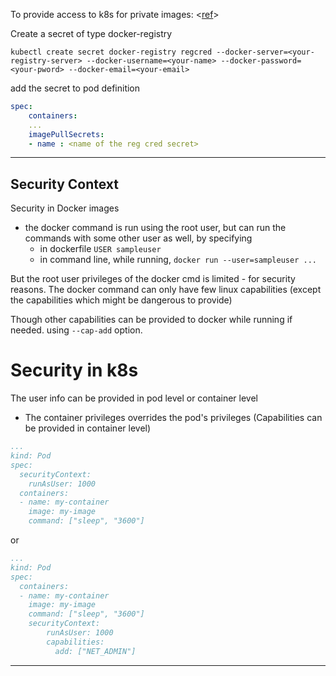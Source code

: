 
To provide access to k8s for private images: <[ref](https://kubernetes.io/docs/tasks/configure-pod-container/pull-image-private-registry/#create-a-secret-by-providing-credentials-on-the-command-line)>

Create a secret of type docker-registry
```
kubectl create secret docker-registry regcred --docker-server=<your-registry-server> --docker-username=<your-name> --docker-password=<your-pword> --docker-email=<your-email>
```
add the secret to 
pod definition 
```yaml
spec:
    containers:
    ...
    imagePullSecrets:
    - name : <name of the reg cred secret>
```


---

## Security Context

Security in Docker images
- the docker command is run using the root user, but can run the commands with some other user as well, by specifying
   - in dockerfile `USER sampleuser`
   - in command line, while running, `docker run --user=sampleuser ...`

But the root user privileges of the docker cmd is limited - for security reasons. The docker command can only have few linux capabilities (except the capabilities which might be dangerous to provide)

Though other capabilities can be provided to docker while running if needed. using `--cap-add` option.



# Security in k8s

The user info can be provided in pod level or container level
- The container privileges overrides the pod's privileges
(Capabilities can be provided in container level)
```yaml
...
kind: Pod
spec:
  securityContext:
    runAsUser: 1000
  containers:
  - name: my-container
    image: my-image
    command: ["sleep", "3600"]
```
or
```yaml
...
kind: Pod
spec:
  containers:
  - name: my-container
    image: my-image
    command: ["sleep", "3600"]
    securityContext:
        runAsUser: 1000
        capabilities:
          add: ["NET_ADMIN"]

```



---
